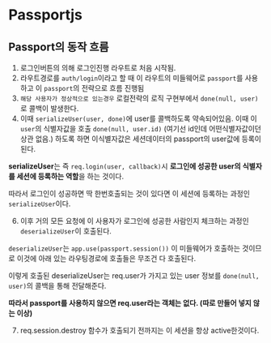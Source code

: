 # Passportjs

## Passport의 동작 흐름

1. 로그인버튼의 의해 로그인진행 라우트로 처음 시작됨.
2. 라우트경로를 `auth/login`이라고 할 때 이 라우트의 미들웨어로 `passport`를 사용하고 이 `passport`의 전략으로 흐름 진행됨
3. `해당 사용자가 정상적으로 있는경우` 로컬전략의 로직 구현부에서 `done(null, user)`로 콜백이 발생한다.
4. 이때 `serializeUser(user, done)`에 user를 콜백하도록 약속되어있음. 이때 이 `user`의 식별자값을 호출 `done(null, user.id)` (여기선 id인데 어떤식별자값이던 상관 없음.) 하도록 하면 이식별자값은 세션데이터의 passport의 user값에 등록이 된다.

**serializeUser**는 즉 `req.login(user, callback)`시 **로그인에 성공한 user의 식별자를 세션에 등록하는 역할**을 하는 것이다.

따라서 로그인이 성공하면 딱 한번호출되는 것이 있다면 이 세션에 등록하는 과정인 `serializeUser`이다.

6. 이후 거의 모든 요청에 이 사용자가 로그인에 성공한 사람인지 체크하는 과정인 `deserializeUser`이 호출된다.

`deserializeUser`는 `app.use(passport.session())` 이 미들웨어가 호출하는 것이므로 이것에 아래 있는 라우팅경로에 호출들은 무조건 다 호출된다.

이렇게 호출된 deserializeUser는 req.user가 가지고 있는 user 정보를 `done(null, user)`의 콜백을 통해 전달해준다.

**따라서 passport를 사용하지 않으면 req.user라는 객체는 없다. (따로 만들어 넣지 않는 이상)**

7. req.session.destroy 함수가 호출되기 전까지는 이 세션을 항상 active한것이다.
